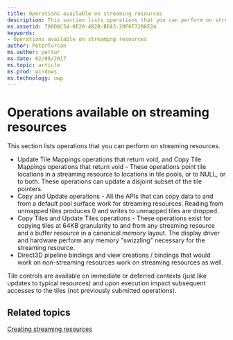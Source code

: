 ```yaml
---
title: Operations available on streaming resources
description: This section lists operations that you can perform on streaming resources.
ms.assetid: 700D8C54-0E20-4B2B-BEA3-20F6F72B8E24
keywords:
- Operations available on streaming resources
author: PeterTurcan
ms.author: pettur
ms.date: 02/08/2017
ms.topic: article
ms.prod: windows
ms.technology: uwp
---
```


# Operations available on streaming resources


This section lists operations that you can perform on streaming resources.

-   Update Tile Mappings operations that return void, and Copy Tile Mappings operations that return void - These operations point tile locations in a streaming resource to locations in tile pools, or to NULL, or to both. These operations can update a disjoint subset of the tile pointers.
-   Copy and Update operations - All the APIs that can copy data to and from a default pool surface work for streaming resources. Reading from unmapped tiles produces 0 and writes to unmapped tiles are dropped.
-   Copy Tiles and Update Tiles operations - These operations exist for copying tiles at 64KB granularity to and from any streaming resource and a buffer resource in a canonical memory layout. The display driver and hardware perform any memory "swizzling" necessary for the streaming resource.
-   Direct3D pipeline bindings and view creations / bindings that would work on non-streaming resources work on streaming resources as well.

Tile controls are available on immediate or deferred contexts (just like updates to typical resources) and upon execution impact subsequent accesses to the tiles (not previously submitted operations).

## <span id="related-topics"></span>Related topics


[Creating streaming resources](creating-streaming-resources.md)

 

 




